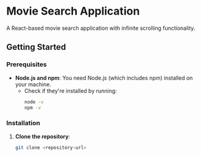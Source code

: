# Movie Search Application

A React-based movie search application with infinite scrolling functionality.

## Getting Started

### Prerequisites
- **Node.js and npm**: You need Node.js (which includes npm) installed on your machine.
  - Check if they're installed by running:
    ```bash
    node -v
    npm -v
    ```

### Installation

1. **Clone the repository**:
   ```bash
   git clone <repository-url>
